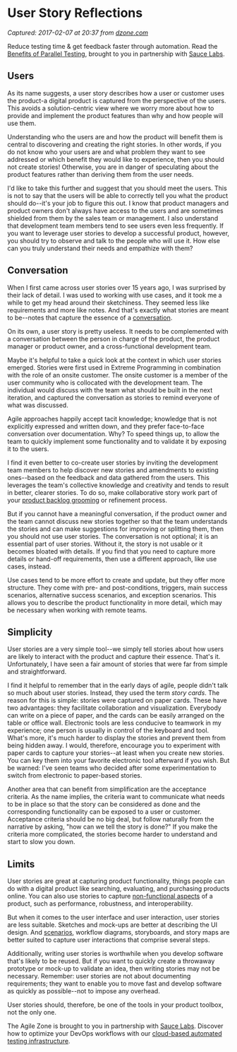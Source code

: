 # User Story Reflections

_Captured: 2017-02-07 at 20:37 from [dzone.com](https://dzone.com/articles/user-story-reflections?edition=267885&utm_source=Daily%20Digest&utm_medium=email&utm_campaign=dd%202017-02-07)_

Reduce testing time & get feedback faster through automation. Read the [Benefits of Parallel Testing](https://dzone.com/go?i=124039&u=http%3A%2F%2Finfo.saucelabs.com%2Fpaper-benefits-of-parallel-testing.html%3Futm_campaign%3Dparalleltestingwp%26utm_medium%3Dtextlink%26utm_source%3Ddzone-agile), brought to you in partnership with [Sauce Labs](https://dzone.com/go?i=124039&u=http%3A%2F%2Finfo.saucelabs.com%2Fpaper-benefits-of-parallel-testing.html%3Futm_campaign%3Dparalleltestingwp%26utm_medium%3Dtextlink%26utm_source%3Ddzone-agile).

## Users

As its name suggests, a user story describes how a user or customer uses the product-a digital product is captured from the perspective of the users. This avoids a solution-centric view where we worry more about how to provide and implement the product features than why and how people will use them.

Understanding who the users are and how the product will benefit them is central to discovering and creating the right stories. In other words, if you do not know who your users are and what problem they want to see addressed or which benefit they would like to experience, then you should not create stories! Otherwise, you are in danger of speculating about the product features rather than deriving them from the user needs.

I'd like to take this further and suggest that you should meet the users. This is not to say that the users will be able to correctly tell you what the product should do--it's your job to figure this out. I know that product managers and product owners don't always have access to the users and are sometimes shielded from them by the sales team or management. I also understand that development team members tend to see users even less frequently. If you want to leverage user stories to develop a successful product, however, you should try to observe and talk to the people who will use it. How else can you truly understand their needs and empathize with them?

## Conversation

When I first came across user stories over 15 years ago, I was surprised by their lack of detail. I was used to working with use cases, and it took me a while to get my head around their sketchiness. They seemed less like requirements and more like notes. And that's exactly what stories are meant to be--notes that capture the essence of a [conversation](http://ronjeffries.com/xprog/articles/expcardconversationconfirmation/).

On its own, a user story is pretty useless. It needs to be complemented with a conversation between the person in charge of the product, the product manager or product owner, and a cross-functional development team.

Maybe it's helpful to take a quick look at the context in which user stories emerged. Stories were first used in Extreme Programming in combination with the role of an onsite customer. The onsite customer is a member of the user community who is collocated with the development team. The individual would discuss with the team what should be built in the next iteration, and captured the conversation as stories to remind everyone of what was discussed.

Agile approaches happily accept tacit knowledge; knowledge that is not explicitly expressed and written down, and they prefer face-to-face conversation over documentation. Why? To speed things up, to allow the team to quickly implement some functionality and to validate it by exposing it to the users.

I find it even better to co-create user stories by inviting the development team members to help discover new stories and amendments to existing ones--based on the feedback and data gathered from the users. This leverages the team's collective knowledge and creativity and tends to result in better, clearer stories. To do so, make collaborative story work part of your [product backlog grooming](http://www.romanpichler.com/blog/grooming-the-product-backlog/) or refinement process.

But if you cannot have a meaningful conversation, if the product owner and the team cannot discuss new stories together so that the team understands the stories and can make suggestions for improving or splitting them, then you should not use user stories. The conversation is not optional; it is an essential part of user stories. Without it, the story is not usable or it becomes bloated with details. If you find that you need to capture more details or hand-off requirements, then use a different approach, like use cases, instead.

Use cases tend to be more effort to create and update, but they offer more structure. They come with pre- and post-conditions, triggers, main success scenarios, alternative success scenarios, and exception scenarios. This allows you to describe the product functionality in more detail, which may be necessary when working with remote teams.

## Simplicity

User stories are a very simple tool--we simply tell stories about how users are likely to interact with the product and capture their essence. That's it. Unfortunately, I have seen a fair amount of stories that were far from simple and straightforward.

I find it helpful to remember that in the early days of agile, people didn't talk so much about user stories. Instead, they used the term _story cards_. The reason for this is simple: stories were captured on paper cards. These have two advantages: they facilitate collaboration and visualization. Everybody can write on a piece of paper, and the cards can be easily arranged on the table or office wall. Electronic tools are less conducive to teamwork in my experience; one person is usually in control of the keyboard and tool. What's more, it's much harder to display the stories and prevent them from being hidden away. I would, therefore, encourage you to experiment with paper cards to capture your stories--at least when you create new stories. You can key them into your favorite electronic tool afterward if you wish. But be warned: I've seen teams who decided after some experimentation to switch from electronic to paper-based stories.

Another area that can benefit from simplification are the acceptance criteria. As the name implies, the criteria want to communicate what needs to be in place so that the story can be considered as done and the corresponding functionality can be exposed to a user or customer. Acceptance criteria should be no big deal, but follow naturally from the narrative by asking, "how can we tell the story is done?" If you make the criteria more complicated, the stories become harder to understand and start to slow you down.

## Limits

User stories are great at capturing product functionality, things people can do with a digital product like searching, evaluating, and purchasing products online. You can also use stories to capture [non-functional aspects](http://www.romanpichler.com/blog/agile-nonfunctional-requirements/) of a product, such as performance, robustness, and interoperability.

But when it comes to the user interface and user interaction, user stories are less suitable. Sketches and mock-ups are better at describing the UI design. And [scenarios](http://www.romanpichler.com/blog/agile-scenarios-and-storyboards/), workflow diagrams, storyboards, and story maps are better suited to capture user interactions that comprise several steps.

Additionally, writing user stories is worthwhile when you develop software that's likely to be reused. But if you want to quickly create a throwaway prototype or mock-up to validate an idea, then writing stories may not be necessary. Remember: user stories are not about documenting requirements; they want to enable you to move fast and develop software as quickly as possible--not to impose any overhead.

User stories should, therefore, be one of the tools in your product toolbox, not the only one.

The Agile Zone is brought to you in partnership with [Sauce Labs](https://dzone.com/go?i=121022&u=http%3A%2F%2Finfo.saucelabs.com%2FHow-to-Get-the-Most-out-of-CICD-Workflow.html%3Futm_campaign%3Ddevops%2Bwp%26utm_medium%3Dtextlink%26utm_source%3Ddzone-agile). Discover how to optimize your DevOps workflows with our [cloud-based automated testing infrastructure](https://dzone.com/go?i=121022&u=http%3A%2F%2Finfo.saucelabs.com%2FHow-to-Get-the-Most-out-of-CICD-Workflow.html%3Futm_campaign%3Ddevops%2Bwp%26utm_medium%3Dtextlink%26utm_source%3Ddzone-agile).
